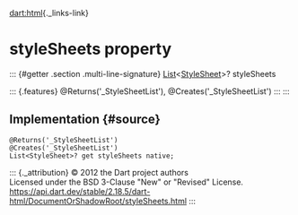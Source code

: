 [dart:html](../../dart-html/dart-html-library){._links-link}

styleSheets property
====================

::: {#getter .section .multi-line-signature}
[List](../../dart-core/list-class)\<[StyleSheet](../stylesheet-class)\>?
styleSheets

::: {.features}
\@Returns(\'\_StyleSheetList\'), \@Creates(\'\_StyleSheetList\')
:::
:::

Implementation {#source}
--------------

``` {.language-dart data-language="dart"}
@Returns('_StyleSheetList')
@Creates('_StyleSheetList')
List<StyleSheet>? get styleSheets native;
```

::: {._attribution}
© 2012 the Dart project authors\
Licensed under the BSD 3-Clause \"New\" or \"Revised\" License.\
<https://api.dart.dev/stable/2.18.5/dart-html/DocumentOrShadowRoot/styleSheets.html>
:::
